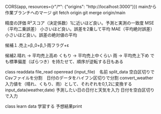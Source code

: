 CORS(app, resources={r"/*": {"origins": "http://localhost:3000"}})
mainから作業ブランチへのマージ
git fetch origin
git merge origin/main

精度の評価
R²スコア（決定係数）1に近いほど良い。予測と実測の一致度
MSE（平均二乗誤差）	小さいほど良い。誤差を2乗して平均
MAE（平均絶対誤差）	小さいほど良い。誤差の絶対値の平均

候補１.売上=β_0+β_1⋅雨フラグ+ε


候補2.晴れ → 平均売上高め
くもり → 平均売上中くらい
雨 → 平均売上下め
でも標準偏差（ばらつき）を持たせて、順序が逆転する日もある



class readdata
file_read 
openread (input_file)　名前
split_data 
 空白区切りでCsvファイルを分割　日付のデータをハイフン区切りで分割
convert_weather
入力値を（晴れ、くもり、雨）として、それぞれを0,1,2に変換する
input_data(weather,date)
予測したい日の日付と天気を入力 日付を空白区切りで入力

class learn data
学習する
予想結果print
